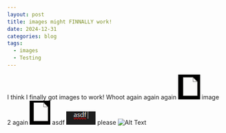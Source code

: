 ```yaml
---
layout: post
title: images might FINNALLY work!
date: 2024-12-31
categories: blog
tags:
  - images
  - Testing
---
```

I think I finally got images to work! Whoot again again again ![Alt Text](/assets/images/Pasted%20image%2020241231133219.png) image 2 again ![Alt Text](/assets/images/Pasted%20image%2020241231144541.png) 
asdf ![Alt Text](/assets/images/Pasted_image_20241231215933.png) please ![Alt Text](/The-Secure-Forge/assets/images/Pasted_image_20241231224257.png)